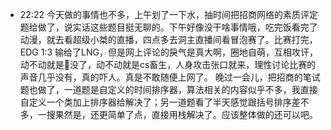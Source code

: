 - 22:22 今天做的事情也不多，上午划了一下水，抽时间把招商网络的素质评定题给做了，说实话这些题目挺无聊的。下午好像没干啥事情哦，吃完饭看完了动漫，就去看超级小桀的直播，四点多去洞主直播间看冒泡赛了。比赛打完，EDG 1:3 输给了LNG，但是网上评论的戾气是真大啊，圈地自萌，互相攻讦，动不动就是🐴没了，动不动就是cs畜生，人身攻击张口就来，理性讨论比赛的声音几乎没有，真的吓人。真是不敢随便上网了。
  	晚过一会儿，把招商的笔试题也做了，一道题是自定义的时间排序器，算法相关的内容似乎不多，我直接自定义一个类加上排序器给解决了；另一道题看了半天感觉跟括号排序差不多，一搜果然是，还更简单了点，直接用栈解决了。应该整体做的还可以吧。